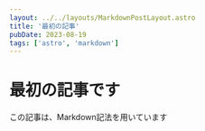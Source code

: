 ```yaml
---
layout: ../../layouts/MarkdownPostLayout.astro
title: '最初の記事'
pubDate: 2023-08-19
tags: ['astro', 'markdown']
---
```

# 最初の記事です

この記事は、Markdown記法を用いています
